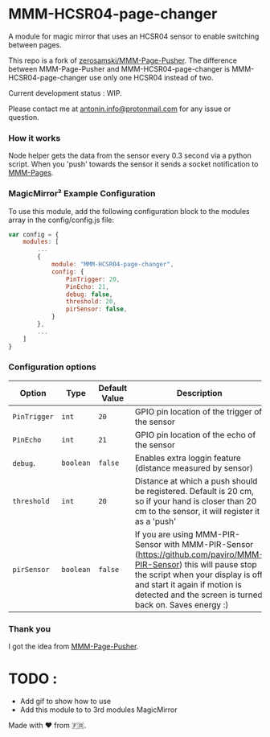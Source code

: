 # MMM-HCSR04-page-changer

A module for magic mirror that uses an HCSR04 sensor to enable switching between pages.

This repo is a fork of [zerosamski/MMM-Page-Pusher](https://github.com/zerosamski/MMM-Page-Pusher).
The difference between MMM-Page-Pusher and MMM-HCSR04-page-changer is MMM-HCSR04-page-changer use
only one HCSR04 instead of two.

Current development status : WIP.

Please contact me at antonin.info@protonmail.com for any issue or question.

### How it works

Node helper gets the data from the sensor every 0.3 second via a python script. When you 'push' towards
the sensor it sends a socket notification to [MMM-Pages](https://github.com/edward-shen/MMM-pages).

### MagicMirror² Example Configuration

To use this module, add the following configuration block to the modules array in the config/config.js file:

```js
var config = {
    modules: [
        ...
        {
            module: "MMM-HCSR04-page-changer",
            config: {
                PinTrigger: 20, 
                PinEcho: 21, 
                debug: false, 
                threshold: 20,
                pirSensor: false,
            }
        },
        ...
    ]
}
```

### Configuration options

| Option             | Type               | Default Value            | Description                                    |
| ------------------ | ------------------ | ------------------------ | ---------------------------------------------- |
| `PinTrigger`       | `int`              | `20`                     | GPIO pin location of the trigger of the sensor |
| `PinEcho`          | `int`              | `21`                     | GPIO pin location of the echo of the sensor    |
| `debug`.           | `boolean`          | `false`                  | Enables extra loggin feature (distance measured by sensor) |
| `threshold`        | `int`              | `20`                     | Distance at which a push should be registered. Default is 20 cm, so if your hand is closer than 20 cm to the sensor, it will register it as a 'push' |
| `pirSensor`        | `boolean`          | `false`                  | If you are using MMM-PIR-Sensor with MMM-PIR-Sensor (https://github.com/paviro/MMM-PIR-Sensor) this will pause stop the script when your display is off and start it again if motion is detected and the screen is turned back on. Saves energy :) |

### Thank you

I got the idea from [MMM-Page-Pusher](https://github.com/zerosamski/MMM-Page-Pusher).

# TODO :

* Add gif to show how to use
* Add this module to to 3rd modules MagicMirror

Made with :heart: from :fr:.
